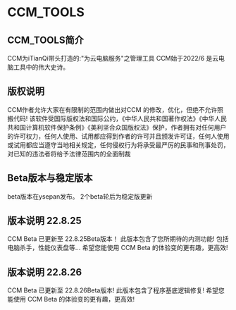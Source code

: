 # CCM_TOOLS
## CCM_TOOLS简介
CCM为iTianQi带头打造的:"为云电脑服务"之管理工具
CCM始于2022/6 是云电脑工具中的伟大史诗。
## 版权说明
CCM作者允许大家在有限制的范围内做出对CCM 的修改，优化，但绝不允许照搬代码!
该软件受国际版权法和国际公约，《中华人民共和国著作权法》《中华人民共和国计算机软件保护条例》《美利坚合众国版权法》保护，作者拥有对任何用户的许可权力，任何人使用、试用都应得到作者的许可并且颁发许可证，任何人使用或试用都应当遵守当地相关规定，任何侵权行为将承受最严厉的民事和刑事处罚，对已知的违法者将给予法律范围内的全面制裁
## Beta版本与稳定版本
beta版本在ysepan发布。
2个beta轮后为稳定版更新
## 版本说明 22.8.25
CCM Beta 已更新至 22.8.25Beta版本！
此版本包含了您所期待的内测功能!
包括电脑杀手，性能仪表盘等...
希望您能使用 CCM Beta 的体验变的更有趣，更高效!
## 版本说明 22.8.26
CCM Beta 已更新至 22.8.26Beta版本!
此版本包含了程序基底逻辑修复!
希望您能使用 CCM Beta 的体验变的更有趣，更高效!
